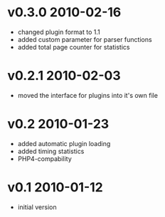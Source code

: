 # v0.3.0 2010-02-16

- changed plugin format to 1.1
- added custom parameter for parser functions
- added total page counter for statistics

# v0.2.1 2010-02-03

- moved the interface for plugins into it's own file

# v0.2 2010-01-23

- added automatic plugin loading
- added timing statistics
- PHP4-compability

# v0.1 2010-01-12

- initial version
